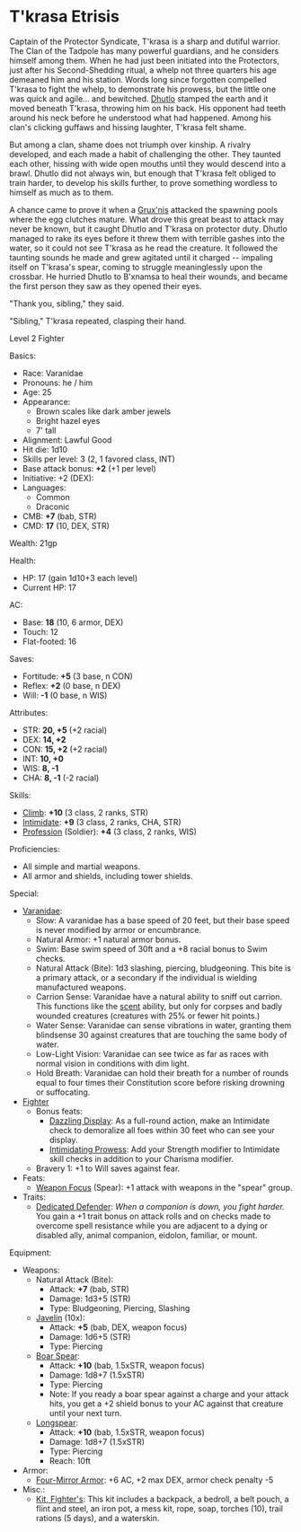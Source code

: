 # T'krasa Etrisis

Captain of the Protector Syndicate, T'krasa is a sharp and dutiful warrior. The Clan of the Tadpole has many powerful guardians, and he considers himself among them. When he had just been initiated into the Protectors, just after his Second-Shedding ritual, a whelp not three quarters his age demeaned him and his station. Words long since forgotten compelled T'krasa to fight the whelp, to demonstrate his prowess, but the little one was quick and agile... and bewitched. [Dhutlo](./dhutlo_varanidae.md) stamped the earth and it moved beneath T'krasa, throwing him on his back. His opponent had teeth around his neck before he understood what had happened. Among his clan's clicking guffaws and hissing laughter, T'krasa felt shame.

But among a clan, shame does not triumph over kinship. A rivalry developed, and each made a habit of challenging the other. They taunted each other, hissing with wide open mouths until they would descend into a brawl. Dhutlo did not always win, but enough that T'krasa felt obliged to train harder, to develop his skills further, to prove something wordless to himself as much as to them.

A chance came to prove it when a [Grux'nis](https://gist.github.com/garbados/b0b21f615241786280c1767b04e8407f) attacked the spawning pools where the egg clutches mature. What drove this great beast to attack may never be known, but it caught Dhutlo and T'krasa on protector duty. Dhutlo managed to rake its eyes before it threw them with terrible gashes into the water, so it could not see T'krasa as he read the creature. It followed the taunting sounds he made and grew agitated until it charged -- impaling itself on T'krasa's spear, coming to struggle meaninglessly upon the crossbar. He hurried Dhutlo to B'xnamsa to heal their wounds, and became the first person they saw as they opened their eyes.

"Thank you, sibling," they said.

"Sibling," T'krasa repeated, clasping their hand.

Level 2 Fighter

Basics:
- Race: Varanidae
- Pronouns: he / him
- Age: 25
- Appearance:
	- Brown scales like dark amber jewels
	- Bright hazel eyes
	- 7' tall
- Alignment: Lawful Good
- Hit die: 1d10
- Skills per level: 3 (2, 1 favored class, INT)
- Base attack bonus: **+2** (+1 per level)
- Initiative: +2 (DEX):
- Languages:
	- Common
	- Draconic
- CMB: **+7** (bab, STR)
- CMD: **17** (10, DEX, STR)

Wealth: 21gp

Health:
- HP: 17 (gain 1d10+3 each level)
- Current HP: 17

AC:
- Base: **18** (10, 6 armor, DEX)
- Touch: 12
- Flat-footed: 16

Saves:
- Fortitude: **+5** (3 base, n CON)
- Reflex: **+2** (0 base, n DEX)
- Will: **-1** (0 base, n WIS)

Attributes:
- STR: **20, +5** (+2 racial)
- DEX: **14, +2** 
- CON: **15, +2** (+2 racial)
- INT: **10, +0** 
- WIS: **8, -1** 
- CHA: **8, -1** (-2 racial)

Skills:
- [Climb](https://www.d20pfsrd.com/skills/climb): **+10** (3 class, 2 ranks, STR)
- [Intimidate](https://www.d20pfsrd.com/skills/intimidate): **+9** (3 class, 2 ranks, CHA, STR)
- [Profession](https://www.d20pfsrd.com/skills/profession) (Soldier): **+4** (3 class, 2 ranks, WIS)

Proficiencies:
- All simple and martial weapons.
- All armor and shields, including tower shields.

Special:
- [Varanidae](https://messydeci.github.io/Monster-Girl-Campaign-v3.0/races/varanidae.html):
	- Slow: A varanidae has a base speed of 20 feet, but their base speed is never modified by armor or encumbrance.
	- Natural Armor: +1 natural armor bonus.
	- Swim: Base swim speed of 30ft and a +8 racial bonus to Swim checks.
	- Natural Attack (Bite): 1d3 slashing, piercing, bludgeoning. This bite is a primary attack, or a secondary if the individual is wielding manufactured weapons.
	- Carrion Sense: Varanidae have a natural ability to sniff out carrion. This functions like the [scent](https://www.d20pfsrd.com/bestiary/rules-for-monsters/universal-monster-rules#TOC-Scent-Ex-) ability, but only for corpses and badly wounded creatures (creatures with 25% or fewer hit points.)
	- Water Sense: Varanidae can sense vibrations in water, granting them blindsense 30 against creatures that are touching the same body of water.
	- Low-Light Vision: Varanidae can see twice as far as races with normal vision in conditions with dim light.
	- Hold Breath: Varanidae can hold their breath for a number of rounds equal to four times their Constitution score before risking drowning or suffocating.
- [Fighter](https://www.d20pfsrd.com/classes/core-classes/fighter/)
	- Bonus feats:
		- [Dazzling Display](https://www.d20pfsrd.com/feats/combat-feats/dazzling-display-combat): As a full-round action, make an Intimidate check to demoralize all foes within 30 feet who can see your display.
		- [Intimidating Prowess](https://www.d20pfsrd.com/feats/combat-feats/intimidating-prowess-combat): Add your Strength modifier to Intimidate skill checks in addition to your Charisma modifier.
	- Bravery 1: +1 to Will saves against fear.
- Feats:
	- [Weapon Focus](https://www.d20pfsrd.com/feats/combat-feats/weapon-focus-combat) (Spear): +1 attack with weapons in the "spear" group.
- Traits:
	- [Dedicated Defender](https://www.d20pfsrd.com/traits/combat-traits/dedicated-defender/): *When a companion is down, you fight harder.* You gain a +1 trait bonus on attack rolls and on checks made to overcome spell resistance while you are adjacent to a dying or disabled ally, animal companion, eidolon, familiar, or mount.

Equipment:
- Weapons:
	- Natural Attack (Bite):
		- Attack: **+7** (bab, STR)
		- Damage: 1d3+5 (STR)
		- Type: Bludgeoning, Piercing, Slashing
	- [Javelin](https://www.d20pfsrd.com/equipment/weapons/weapon-descriptions/javelin) (10x):
		- Attack: **+5** (bab, DEX, weapon focus)
		- Damage: 1d6+5 (STR)
		- Type: Piercing
	- [Boar Spear](https://www.d20pfsrd.com/equipment/weapons/weapon-descriptions/spear-boar):
		- Attack: **+10** (bab, 1.5xSTR, weapon focus)
		- Damage: 1d8+7 (1.5xSTR)
		- Type: Piercing
		- Note: If you ready a boar spear against a charge and your attack hits, you get a +2 shield bonus to your AC against that creature until your next turn.
	- [Longspear](https://www.d20pfsrd.com/equipment/weapons/weapon-descriptions/longspear):
		- Attack: **+10** (bab, 1.5xSTR, weapon focus)
		- Damage: 1d8+7 (1.5xSTR)
		- Type: Piercing
		- Reach: 10ft
- Armor:
	- [Four-Mirror Armor](https://www.d20pfsrd.com/equipment/armor/four-mirror-armor/): +6 AC, +2 max DEX, armor check penalty -5
- Misc.:
	- [Kit, Fighter's](https://www.d20pfsrd.com/equipmenT/goods-and-services/tools-kits/#Kit_Fighter8217s): This kit includes a backpack, a bedroll, a belt pouch, a flint and steel, an iron pot, a mess kit, rope, soap, torches (10), trail rations (5 days), and a waterskin.
